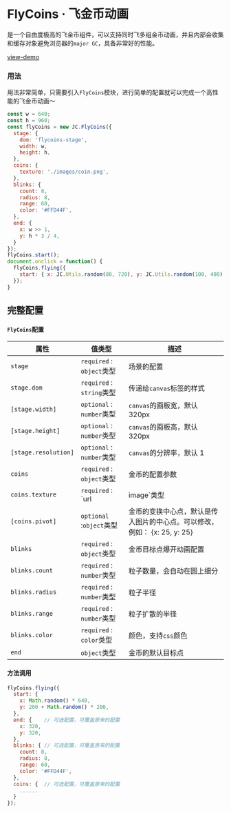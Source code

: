 # FlyCoins · 飞金币动画

是一个自由度极高的飞金币组件，可以支持同时飞多组金币动画，并且内部会收集和缓存对象避免浏览器的`major GC`，具备非常好的性能。

[view-demo](https://jcc2d.github.io/jcc2d-flycoins/examples/)

### 用法

用法非常简单，只需要引入`FlyCoins`模块，进行简单的配置就可以完成一个高性能的飞金币动画～

```js
const w = 640;
const h = 960;
const flyCoins = new JC.FlyCoins({
  stage: {
    dom: 'flycoins-stage',
    width: w,
    height: h,
  },
  coins: {
    texture: './images/coin.png',
  },
  blinks: {
    count: 8,
    radius: 8,
    range: 60,
    color: '#FFD44F',
  },
  end: {
    x: w >> 1,
    y: h * 3 / 4,
  }
});
flyCoins.start();
document.onclick = function() {
  flyCoins.flying({
    start: { x: JC.Utils.random(80, 720), y: JC.Utils.random(100, 400) },
  });
}
```

## 完整配置

#### `FlyCoins`配置

| 属性                   | 值类型                        | 描述                                       |
| -------------------- | -------------------------- | ---------------------------------------- |
| `stage`              | `required` : `object`类型    | 场景的配置                                    |
| `stage.dom`          | `required` : `string`类型    | 传递给`canvas`标签的样式                         |
| `[stage.width]`      | `optional` : `number`类型    | `canvas`的画板宽，默认 320px                    |
| `[stage.height]`     | `optional` : `number`类型    | `canvas`的画板高，默认 320px                    |
| `[stage.resolution]` | `optional` : `number`类型    | `canvas`的分辨率，默认 1                        |
| `coins`              | `required` : `object`类型    | 金币的配置参数                                  |
| `coins.texture`      | `required` : `url|image`类型 | 金币的图片素材                                  |
| `[coins.pivot]`      | `optional` :`object`类型     | 金币的变换中心点，默认是传入图片的中心点。可以修改，例如： {x: 25, y: 25} |
| `blinks`             | `required` : `object`类型    | 金币目标点爆开动画配置                              |
| `blinks.count`       | `required` : `number`类型    | 粒子数量，会自动在圆上细分                            |
| `blinks.radius`      | `required` : `number`类型    | 粒子半径                                     |
| `blinks.range`       | `required` : `number`类型    | 粒子扩散的半径                                  |
| `blinks.color`       | `required` : `color`类型     | 颜色，支持`css`颜色                             |
| `end`                | `object`类型                 | 金币的默认目标点                                 |



#### 方法调用

```javascript
flyCoins.flying({
  start: {
    x: Math.random() * 640,
    y: 200 + Math.random() * 200,
  },
  end: {    // 可选配置，可覆盖原来的配置
    x: 320,
    y: 320,
  },
  blinks: { // 可选配置，可覆盖原来的配置
    count: 8,
    radius: 8,
    range: 60,
    color: '#FFD44F',
  },
  coins: {  // 可选配置，可覆盖原来的配置
    ......
  }
});
```

